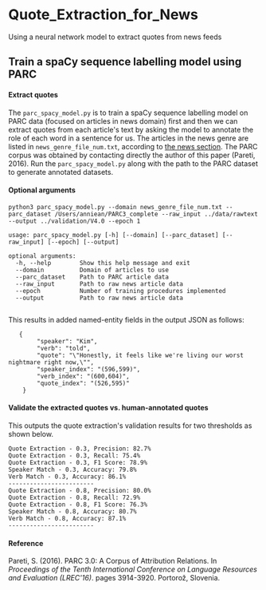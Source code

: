 # Quote_Extraction_for_News
Using a neural network model to extract quotes from news feeds
## Train a spaCy sequence labelling model using PARC
#### Extract quotes
The ```parc_spacy_model.py``` is to train a spaCy sequence labelling model on PARC data (focused on articles in news domain) first and then we can extract quotes from each article's text by asking the model to annotate the role of each word in a sentence for us. The articles in the news genre are listed in ```news_genre_file_num.txt```, according to [the news section](http://www.let.rug.nl/~bplank/metadata/genre_files_updated.html). The PARC corpus was obtained by contacting directly the author of this paper (Pareti, 2016). Run the ```parc_spacy_model.py``` along with the path to the PARC dataset to generate annotated datasets.

#### Optional arguments
```
python3 parc_spacy_model.py --domain news_genre_file_num.txt --parc_dataset /Users/anniean/PARC3_complete --raw_input ../data/rawtext --output ../validation/V4.0 --epoch 1

usage: parc_spacy_model.py [-h] [--domain] [--parc_dataset] [--raw_input] [--epoch] [--output]

optional arguments:
  -h, --help        Show this help message and exit
  --domain          Domain of articles to use
  --parc_dataset    Path to PARC article data
  --raw_input       Path to raw news article data
  --epoch           Number of training procedures implemented
  --output          Path to raw news article data
  
```  
  
This results in added named-entity fields in the output JSON as follows:
```    
   {
        "speaker": "Kim",
        "verb": "told",
        "quote": "\"Honestly, it feels like we're living our worst nightmare right now,\"",
        "speaker_index": "(596,599)",
        "verb_index": "(600,604)",
        "quote_index": "(526,595)"
    }
```  

#### Validate the extracted quotes vs. human-annotated quotes
This outputs the quote extraction's validation results for two thresholds as shown below.
```
Quote Extraction - 0.3, Precision: 82.7%
Quote Extraction - 0.3, Recall: 75.4%
Quote Extraction - 0.3, F1 Score: 78.9%
Speaker Match - 0.3, Accuracy: 79.8%
Verb Match - 0.3, Accuracy: 86.1%
------------------------
Quote Extraction - 0.8, Precision: 80.0%
Quote Extraction - 0.8, Recall: 72.9%
Quote Extraction - 0.8, F1 Score: 76.3%
Speaker Match - 0.8, Accuracy: 80.7%
Verb Match - 0.8, Accuracy: 87.1%
------------------------
```

#### Reference
Pareti, S. (2016). PARC 3.0: A Corpus of Attribution Relations. In *Proceedings of the Tenth International Conference on Language Resources and Evaluation (LREC'16)*. pages 3914-3920. Portorož, Slovenia.
